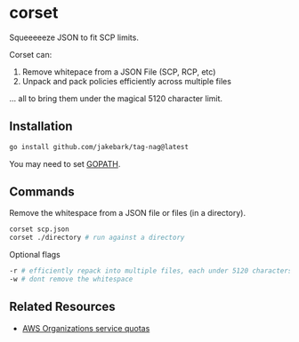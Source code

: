 # corset

Squeeeeeze JSON to fit SCP limits.

Corset can: 

1. Remove whitepace from a JSON File (SCP, RCP, etc)
2. Unpack and pack policies efficiently across multiple files

... all to bring them under the magical 5120 character limit. 

## Installation
```bash
go install github.com/jakebark/tag-nag@latest
```
You may need to set [GOPATH](https://go.dev/wiki/SettingGOPATH).

## Commands

Remove the whitespace from a JSON file or files (in a directory). 

```bash
corset scp.json 
corset ./directory # run against a directory
```

Optional flags
```bash
-r # efficiently repack into multiple files, each under 5120 characters 
-w # dont remove the whitespace
```

## Related Resources

- [AWS Organizations service quotas](https://docs.aws.amazon.com/organizations/latest/userguide/orgs_reference_limits.html)
